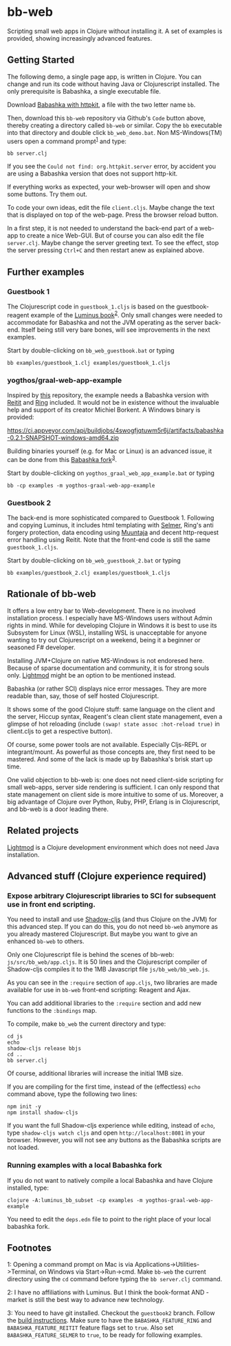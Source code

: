 # bb-web

Scripting small web apps in Clojure without installing it. A set of examples is provided, showing increasingly advanced features.

## Getting Started

The following demo, a single page app, is written in Clojure. You can change and run its code without having Java or Clojurescript installed. The only prerequisite is Babashka, a single executable file.

Download [Babashka with httpkit](https://github.com/borkdude/babashka/releases/tag/v0.2.1), a file with the two letter name `bb`.

Then, download this `bb-web` repository via Github's `Code` button above, thereby creating a directory called `bb-web` or similar. Copy the `bb` executable into that directory and double click `bb_web_demo.bat`. Non MS-Windows(TM) users open a command prompt<sup>[1](#myfootnote1)</sup> and type:

    bb server.clj

 If you see the `Could not find: org.httpkit.server` error, by accident you are using a Babashka version that does not support http-kit.

If everything works as expected, your web-browser will open and show some buttons. Try them out.

To code your own ideas, edit the file `client.cljs`. Maybe change the text that is displayed on top of the web-page. Press the browser reload button.

In a first step, it is not needed to understand the back-end part of a web-app to create a nice Web-GUI. But of course you can also edit the file `server.clj`. Maybe change the server greeting text. To see the effect, stop the server pressing `Ctrl+C` and then restart anew as explained above.

## Further examples

### Guestbook 1
The Clojurescript code in ``guestbook_1.cljs`` is based on the guestbook-reagent example of the [Luminus book](https://pragprog.com/titles/dswdcloj3/web-development-with-clojure-third-edition/)<sup>[2](#myfootnote2)</sup>. Only small changes were needed to accommodate for Babashka and not the JVM operating as the server back-end. Itself being still very bare bones, will see improvements in the next examples.

Start by double-clicking on `bb_web_guestbook.bat` or typing

    bb examples/guestbook_1.clj examples/guestbook_1.cljs

### yogthos/graal-web-app-example

Inspired by [this](https://github.com/yogthos/graal-web-app-example) repository, the example needs a Babashka version with [Reitit](https://github.com/metosin/reitit) and [Ring](https://github.com/ring-clojure/ring) included. It would not be in existence without the invaluable help and support of its creator Michiel Borkent. A Windows binary is provided:

https://ci.appveyor.com/api/buildjobs/4swogfjqtuwm5r6j/artifacts/babashka-0.2.1-SNAPSHOT-windows-amd64.zip

Building binaries yourself (e.g. for Mac or Linux) is an advanced issue, it can be done from this [Babashka fork](https://github.com/kloimhardt/babashka)<sup>[3](#myfootnote3)</sup>. 


Start by double-clicking on `yogthos_graal_web_app_example.bat` or typing
```
bb -cp examples -m yogthos-graal-web-app-example
```

### Guestbook 2
The back-end is more sophisticated compared to Guestbook 1. Following and copying Luminus, it includes html templating with [Selmer](https://github.com/yogthos/Selmer), Ring's anti forgery protection, data encoding using [Muuntaja](https://github.com/metosin/muuntaja) and decent http-request error handling using Reitit. Note that the front-end code is still the same `guestbook_1.cljs`.

Start by double-clicking on `bb_web_guestbook_2.bat` or typing

```
bb examples/guestbook_2.clj examples/guestbook_1.cljs
```

## Rationale of bb-web
It offers a low entry bar to Web-development. There is no involved installation process. I especially have MS-Windows users without Admin rights in mind. While for developing Clojure in Windows it is best to use its Subsystem for Linux (WSL), installing WSL is unacceptable for anyone wanting to try out Clojurescript on a weekend, being it a beginner or seasoned F# developer. 

Installing JVM+Clojure on native MS-Windows is not endoresed here. Because of sparse documentation and community, it is for strong souls only. [Lightmod](https://sekao.net/lightmod/) might be an option to be mentioned instead.

Babashka (or rather SCI) displays nice error messages. They are more readable than, say, those of self hosted Clojurescript.

It shows some of the good Clojure stuff: same language on the client and the server, Hiccup syntax, Reagent's clean client state management, even a glimpse of hot reloading (include ``(swap! state assoc :hot-reload true)`` in client.cljs to get a respective button).


Of course, some power tools are not available. Especially Cljs-REPL or integrant/mount. As powerful as those concepts are, they first need to be mastered. And some of the lack is made up by Babashka's brisk start up time.

One valid objection to bb-web is: one does not need client-side scripting for small web-apps, server side rendering is sufficient. I can only respond that state management on client side is more intuitive to some of us. Moreover, a big advantage of Clojure over Python, Ruby, PHP, Erlang is in Clojurescript, and bb-web is a door leading there.

## Related projects

[Lightmod](https://sekao.net/lightmod/) is a Clojure development environment which does not need Java installation.


## Advanced stuff (Clojure experience required)

### Expose arbitrary Clojurescript libraries to SCI for subsequent use in front end scripting.

You need to install and use [Shadow-cljs](http://shadow-cljs.org) (and thus Clojure on the JVM) for this advanced step. If you can do this, you do not need `bb-web` anymore as you already mastered Clojurescript. But maybe you want to give an enhanced `bb-web` to others.

Only one Clojurescript file is behind the scenes of bb-web: ``js/src/bb_web/app.cljs``. It is 50 lines and the Clojurescript compiler of Shadow-cljs compiles it to the 1MB Javascript file `js/bb_web/bb_web.js`. 

As you can see in the ``:require`` section of `app.cljs`, two libraries are made available for use in `bb-web` front-end scripting: Reagent and Ajax.

You can add additional libraries  to the `:require` section and add new functions to the ``:bindings`` map.

To compile, make `bb_web` the current directory and type:
    
    cd js
    echo
    shadow-cljs release bbjs
    cd ..
    bb server.clj

Of course, additional libraries will increase the initial 1MB size. 

If you are compiling for the first time, instead of the (effectless) `echo` command above, type the following two lines:

    npm init -y
    npm install shadow-cljs

If you want the full Shadow-cljs experience while editing, instead of `echo`, type `shadow-cljs watch cljs` and open `http://localhost:8081` in your browser. However, you will not see any buttons as the Babashka scripts are not loaded.

### Running examples with a local Babashka fork

If you do not want to natively compile a local Babashka and have Clojure installed, type:
```
clojure -A:luminus_bb_subset -cp examples -m yogthos-graal-web-app-example

```

You need to edit the `deps.edn` file to point to the right place of your local babashka fork.

## Footnotes

<a name="myfootnote1">1</a>: Opening a command prompt on Mac is via Applications->Utilities->Terminal, on Windows via Start->Run->cmd. Make `bb-web` the current directory using the `cd` command before typing the `bb server.clj` command.

<a name="myfootnote2">2</a>: I have no affiliations with Luminus. But I think the book-format AND -market is still the best way to advance new technology.

<a name="myfootnote3">3</a>: You need to have git installed. Checkout the `guestbook2` branch. Follow the [build instructions](https://github.com/borkdude/babashka/blob/master/doc/build.md). Make sure to have the `BABASHKA_FEATURE_RING` and `BABASHKA_FEATURE_REITIT` feature flags set to `true`. Also set `BABASHKA_FEATURE_SELMER` to `true`, to be ready for following examples.
